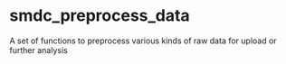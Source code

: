# smdc_preprocess_data
A set of functions to preprocess various kinds of raw data for upload or further analysis

